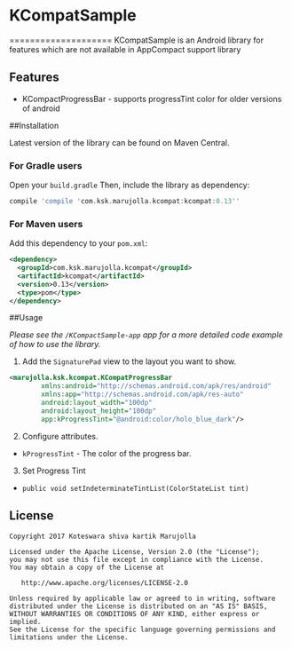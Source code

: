 # KCompatSample
====================
KCompatSample is an Android library for features which are not available in AppCompact support library

## Features
 * KCompactProgressBar - supports progressTint color for older versions of android


##Installation

Latest version of the library can be found on Maven Central.

### For Gradle users

Open your `build.gradle` Then, include the library as dependency:
```gradle
compile 'compile 'com.ksk.marujolla.kcompat:kcompat:0.13''
```

### For Maven users

Add this dependency to your `pom.xml`:
```xml
<dependency>
  <groupId>com.ksk.marujolla.kcompat</groupId>
  <artifactId>kcompat</artifactId>
  <version>0.13</version>
  <type>pom</type>
</dependency>
```
 
##Usage

*Please see the `/KCompactSample-app` app for a more detailed code example of how to use the library.*

1. Add the `SignaturePad` view to the layout you want to show.
```xml
<marujolla.ksk.kcompat.KCompatProgressBar
        xmlns:android="http://schemas.android.com/apk/res/android"
        xmlns:app="http://schemas.android.com/apk/res-auto"
        android:layout_width="100dp"
        android:layout_height="100dp"
        app:kProgressTint="@android:color/holo_blue_dark"/>
```

2. Configure attributes.
 * `kProgressTint` - The color of the progress bar.
 
3. Set Progress Tint
 * `public void setIndeterminateTintList(ColorStateList tint)`

## License

    Copyright 2017 Koteswara shiva kartik Marujolla

    Licensed under the Apache License, Version 2.0 (the "License");
    you may not use this file except in compliance with the License.
    You may obtain a copy of the License at

       http://www.apache.org/licenses/LICENSE-2.0

    Unless required by applicable law or agreed to in writing, software
    distributed under the License is distributed on an "AS IS" BASIS,
    WITHOUT WARRANTIES OR CONDITIONS OF ANY KIND, either express or implied.
    See the License for the specific language governing permissions and
    limitations under the License.
